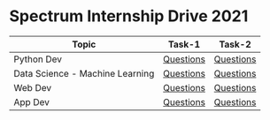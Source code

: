 # Spectrum Internship Drive 2021


| Topic | Task-1 | Task-2 |
| - | - | - |
| Python Dev | [Questions](Python-dev/task1/PythonDev_Task1.pdf) | [Questions](Python-dev/Task2/PythonDev_Task2.pdf) |
| Data Science - Machine Learning | [Questions](DS-ML/Task1/DSML_Task1.pdf) | [Questions](DS-ML/Task2/DS_ML-Task-2.pdf) |
| Web Dev | [Questions](Web-dev/Task1/WebDevelopment_Task1.pdf) | [Questions](Web-dev/Task2/WebDevelopment_Task2.pdf) |
| App Dev | [Questions](App-dev/Task1/AppDevelopment_Task1.pdf) | [Questions](App-dev/Task2/App_Dev_Task-2.pdf) |

